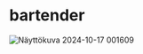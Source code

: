# bartender
 
![Näyttökuva 2024-10-17 001609](https://github.com/user-attachments/assets/3524db03-6388-4605-842d-bf008a13b537)

